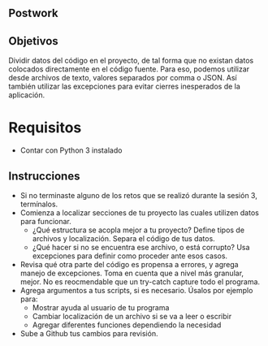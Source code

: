 ## Postwork

## Objetivos

Dividir datos del código en el proyecto, de tal forma que no existan datos colocados directamente en el código fuente. Para eso, podemos utilizar desde archivos de texto, valores separados por comma o JSON. Así también utilizar las excepciones para evitar cierres inesperados de la aplicación.

# Requisitos
* Contar con Python 3 instalado

## Instrucciones

* Si no terminaste alguno de los retos que se realizó durante la sesión 3, termínalos.
* Comienza a localizar secciones de tu proyecto las cuales utilizen datos para funcionar.
  * ¿Qué estructura se acopla mejor a tu proyecto? Define tipos de archivos y localización. Separa el código de tus datos.
  * ¿Qué hacer si no se encuentra ese archivo, o está corrupto? Usa excepciones para definir como proceder ante esos casos.
* Revisa qué otra parte del código es propensa a errores, y agrega manejo de excepciones. Toma en cuenta que a nivel más granular, mejor. No es reocmendable que un try-catch capture todo el programa.
* Agrega argumentos a tus scripts, si es necesario. Úsalos por ejemplo para:
  * Mostrar ayuda al usuario de tu programa
  * Cambiar localización de un archivo si se va a leer o escribir
  * Agregar diferentes funciones dependiendo la necesidad
* Sube a Github tus cambios para revisión.
